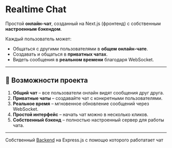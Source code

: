 # Realtime Chat

Простой **онлайн-чат**, созданный на Next.js (фронтенд) с собственным **настроенным бэкендом**.

Каждый пользователь может:

- Общаться с другими пользователями в **общем онлайн-чате**.
- Создавать и общаться в **приватных чатах**.
- Видеть сообщения в **реальном времени** благодаря WebSocket.

---

## 🚀 Возможности проекта

1. **Общий чат** – все пользователи онлайн видят сообщения друг друга.
2. **Приватные чаты** – создавайте чат с конкретными пользователями.
3. **Реальное время** – мгновенное обновление сообщений через WebSocket.
4. **Простой интерфейс** – начать чат можно в несколько кликов.
5. **Собственный бэкенд** – полностью настроенный сервер для работы чата.

---

Собственный [Backend](https://github.com/scDjanGo/realtime-chat) на Express.js с помощю которого работатает чат
